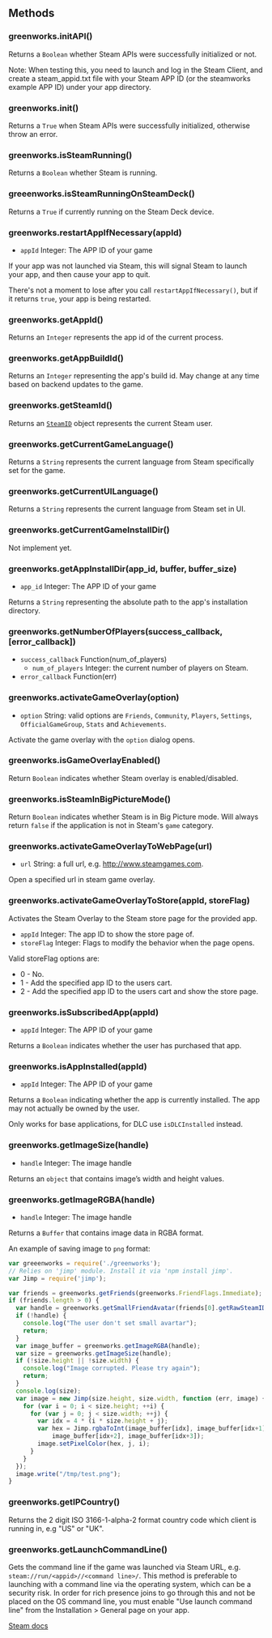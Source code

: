 ## Methods

### greenworks.initAPI()

Returns a `Boolean` whether Steam APIs were successfully initialized or not.

Note: When testing this, you need to launch and log in the Steam Client,
and create a steam_appid.txt file with your Steam APP ID
(or the steamworks example APP ID) under your app directory.

### greenworks.init()

Returns a `True` when Steam APIs were successfully initialized, otherwise throw
an error.

### greenworks.isSteamRunning()

Returns a `Boolean` whether Steam is running.

### greeenworks.isSteamRunningOnSteamDeck()

Returns a `True` if currently running on the Steam Deck device.

### greenworks.restartAppIfNecessary(appId)

* `appId` Integer: The APP ID of your game

If your app was not launched via Steam, this will signal Steam to launch your
app, and then cause your app to quit.

There's not a moment to lose after you call `restartAppIfNecessary()`, but if
it returns `true`, your app is being restarted.

### greenworks.getAppId()

Returns an `Integer` represents the app id of the current process.

### greenworks.getAppBuildId()

Returns an `Integer` representing the app's build id. May change at any time based on backend updates to the game.

### greenworks.getSteamId()

Returns an [`SteamID`](friends.md#steamid) object represents the current Steam
user.

### greenworks.getCurrentGameLanguage()

Returns a `String` represents the current language from Steam specifically set
for the game.

### greenworks.getCurrentUILanguage()

Returns a `String` represents the current language from Steam set in UI.

### greenworks.getCurrentGameInstallDir()

Not implement yet.

### greenworks.getAppInstallDir(app_id, buffer, buffer_size)

* `app_id` Integer: The APP ID of your game

Returns a `String` representing the absolute path to the app's installation directory.

### greenworks.getNumberOfPlayers(success_callback, [error_callback])

* `success_callback` Function(num_of_players)
  * `num_of_players` Integer: the current number of players on Steam.
* `error_callback` Function(err)

### greenworks.activateGameOverlay(option)

* `option` String: valid options are `Friends`, `Community`, `Players`,
  `Settings`, `OfficialGameGroup`, `Stats` and `Achievements`.

Activate the game overlay with the `option` dialog opens.

### greenworks.isGameOverlayEnabled()

Return `Boolean` indicates whether Steam overlay is enabled/disabled.

### greenworks.isSteamInBigPictureMode()

Return `Boolean` indicates whether Steam is in Big Picture mode. 
Will always return `false` if the application is not in Steam's `game` category.

### greenworks.activateGameOverlayToWebPage(url)

* `url` String: a full url, e.g. http://www.steamgames.com.

Open a specified url in steam game overlay.

### greenworks.activateGameOverlayToStore(appId, storeFlag)

Activates the Steam Overlay to the Steam store page for the provided app.

* `appId` Integer: The app ID to show the store page of.
* `storeFlag` Integer: Flags to modify the behavior when the page opens.

Valid storeFlag options are:
* 0 - No.
* 1 - Add the specified app ID to the users cart.
* 2 - Add the specified app ID to the users cart and show the store page.

### greenworks.isSubscribedApp(appId)

* `appId` Integer: The APP ID of your game

Returns a `Boolean` indicates whether the user has purchased that app.

### greenworks.isAppInstalled(appId)

* `appId` Integer: The APP ID of your game

Returns a `Boolean` indicating whether the app is currently installed. The app may not actually be owned by the user. 

Only works for base applications, for DLC use `isDLCInstalled` instead.

### greenworks.getImageSize(handle)

* `handle` Integer: The image handle

Returns an `object` that contains image’s width and height values.

### greenworks.getImageRGBA(handle)

* `handle` Integer: The image handle

Returns a `Buffer` that contains image data in RGBA format.

An example of saving image to `png` format:

```js
var greeenworks = require('./greenworks');
// Relies on 'jimp' module. Install it via 'npm install jimp'.
var Jimp = require('jimp');

var friends = greenworks.getFriends(greenworks.FriendFlags.Immediate);
if (friends.length > 0) {
  var handle = greenworks.getSmallFriendAvatar(friends[0].getRawSteamID());
  if (!handle) {
    console.log("The user don't set small avartar");
    return;
  }
  var image_buffer = greenworks.getImageRGBA(handle);
  var size = greenworks.getImageSize(handle);
  if (!size.height || !size.width) {
    console.log("Image corrupted. Please try again");
    return;
  }
  console.log(size);
  var image = new Jimp(size.height, size.width, function (err, image) {
    for (var i = 0; i < size.height; ++i) {
      for (var j = 0; j < size.width; ++j) {
        var idx = 4 * (i * size.height + j);
        var hex = Jimp.rgbaToInt(image_buffer[idx], image_buffer[idx+1],
            image_buffer[idx+2], image_buffer[idx+3]);
        image.setPixelColor(hex, j, i);
      }
    }
  });
  image.write("/tmp/test.png");
}
```

### greenworks.getIPCountry()

Returns the 2 digit ISO 3166-1-alpha-2 format country code which client is running in, e.g "US" or "UK".

### greenworks.getLaunchCommandLine()

Gets the command line if the game was launched via Steam URL, e.g. `steam://run/<appid>//<command line>/`. This method is preferable to launching with a command line via the operating system, which can be a security risk. In order for rich presence joins to go through this and not be placed on the OS command line, you must enable "Use launch command line" from the Installation > General page on your app.

[Steam docs](https://partner.steamgames.com/doc/api/ISteamApps#GetLaunchCommandLine)